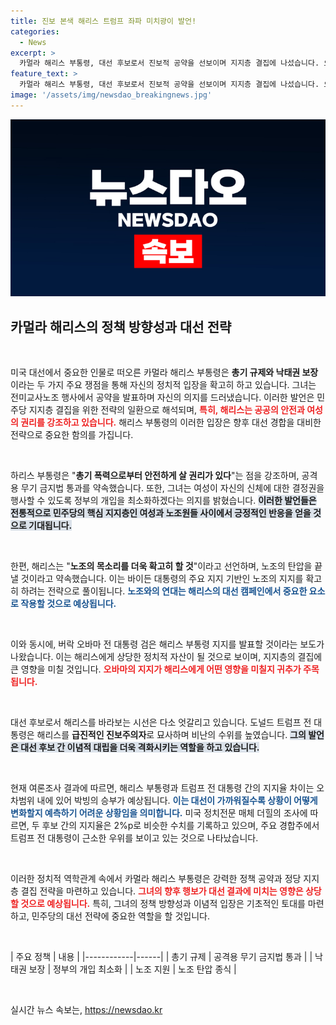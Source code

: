 ```yaml
---
title: 진보 본색 해리스 트럼프 좌파 미치광이 발언!
categories:
  - News
excerpt: >
  카멀라 해리스 부통령, 대선 후보로서 진보적 공약을 선보이며 지지층 결집에 나섰습니다. 오바마 전 대통령의 지지 소식과 박빙의 여론조사 속, 긴장감 넘치는 대선 경쟁이 예상됩니다!
feature_text: >
  카멀라 해리스 부통령, 대선 후보로서 진보적 공약을 선보이며 지지층 결집에 나섰습니다. 오바마 전 대통령의 지지 소식과 박빙의 여론조사 속, 긴장감 넘치는 대선 경쟁이 예상됩니다!
image: '/assets/img/newsdao_breakingnews.jpg'
---
```


<p><img src="/assets/img/newsdao_breakingnews.jpg" alt="pcversion 속보" /></p>

<h2 data-ke-size="size26">카멀라 해리스의 정책 방향성과 대선 전략</h2>

<p data-ke-size="size16">&nbsp;</p>

<p>미국 대선에서 중요한 인물로 떠오른 카멀라 해리스 부통령은 <strong>총기 규제와 낙태권 보장</strong>이라는 두 가지 주요 쟁점을 통해 자신의 정치적 입장을 확고히 하고 있습니다. 그녀는 전미교사노조 행사에서 공약을 발표하며 자신의 의지를 드러냈습니다. 이러한 발언은 민주당 지지층 결집을 위한 전략의 일환으로 해석되며, <b><span style="color: #ee2323;">특히, 해리스는 공공의 안전과 여성의 권리를 강조하고 있습니다.</span></b> 해리스 부통령의 이러한 입장은 향후 대선 경합을 대비한 전략으로 중요한 함의를 가집니다.</p>

<p data-ke-size="size16">&nbsp;</p>

<p>하리스 부통령은 "<strong>총기 폭력으로부터 안전하게 살 권리가 있다</strong>"는 점을 강조하며, 공격용 무기 금지법 통과를 약속했습니다. 또한, 그녀는 여성이 자신의 신체에 대한 결정권을 행사할 수 있도록 정부의 개입을 최소화하겠다는 의지를 밝혔습니다. <b><span style="background-color: #21538527;">이러한 발언들은 전통적으로 민주당의 핵심 지지층인 여성과 노조원들 사이에서 긍정적인 반응을 얻을 것으로 기대됩니다.</span></b></p>

<p data-ke-size="size16">&nbsp;</p>

<p>한편, 해리스는 "<strong>노조의 목소리를 더욱 확고히 할 것</strong>"이라고 선언하며, 노조의 탄압을 끝낼 것이라고 약속했습니다. 이는 바이든 대통령의 주요 지지 기반인 노조의 지지를 확고히 하려는 전략으로 풀이됩니다. <b><span style="color: #1a5490;">노조와의 연대는 해리스의 대선 캠페인에서 중요한 요소로 작용할 것으로 예상됩니다.</span></b></p>

<p data-ke-size="size16">&nbsp;</p>

<p>이와 동시에, 버락 오바마 전 대통령 검은 해리스 부통령 지지를 발표할 것이라는 보도가 나왔습니다. 이는 해리스에게 상당한 정치적 자산이 될 것으로 보이며, 지지층의 결집에 큰 영향을 미칠 것입니다. <b><span style="color: #ee2323;">오바마의 지지가 해리스에게 어떤 영향을 미칠지 귀추가 주목됩니다.</span></b></p>

<p data-ke-size="size16">&nbsp;</p>

<p>대선 후보로서 해리스를 바라보는 시선은 다소 엇갈리고 있습니다. 도널드 트럼프 전 대통령은 해리스를 <strong>급진적인 진보주의자</strong>로 묘사하며 비난의 수위를 높였습니다. <b><span style="background-color: #21538527;">그의 발언은 대선 후보 간 이념적 대립을 더욱 격화시키는 역할을 하고 있습니다.</span></b></p>

<p data-ke-size="size16">&nbsp;</p>

<p>현재 여론조사 결과에 따르면, 해리스 부통령과 트럼프 전 대통령 간의 지지율 차이는 오차범위 내에 있어 박빙의 승부가 예상됩니다. <b><span style="color: #1a5490;">이는 대선이 가까워질수록 상황이 어떻게 변화할지 예측하기 어려운 상황임을 의미합니다.</span></b> 미국 정치전문 매체 더힐의 조사에 따르면, 두 후보 간의 지지율은 2%p로 비슷한 수치를 기록하고 있으며, 주요 경합주에서 트럼프 전 대통령이 근소한 우위를 보이고 있는 것으로 나타났습니다.</p>

<p data-ke-size="size16">&nbsp;</p>

<p>이러한 정치적 역학관계 속에서 카멀라 해리스 부통령은 강력한 정책 공약과 정당 지지층 결집 전략을 마련하고 있습니다. <b><span style="color: #ee2323;">그녀의 향후 행보가 대선 결과에 미치는 영향은 상당할 것으로 예상됩니다.</span></b> 특히, 그녀의 정책 방향성과 이념적 입장은 기초적인 토대를 마련하고, 민주당의 대선 전략에 중요한 역할을 할 것입니다. </p>

<p data-ke-size="size16">&nbsp;</p>

<p>| 주요 정책 | 내용 |
|------------|------|
| 총기 규제 | 공격용 무기 금지법 통과 |
| 낙태권 보장 | 정부의 개입 최소화 |
| 노조 지원 | 노조 탄압 종식 |</p>

<p data-ke-size="size16">&nbsp;</p>
실시간 뉴스 속보는, <a href="https://newsdao.kr" rel="dofollow">https://newsdao.kr</a>


